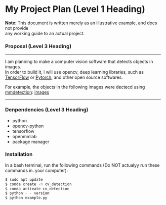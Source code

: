 # My Project Plan (Level  1  Heading)
 **Note**: This document is written merely as an illustrative example, and does not provide  
 any working guide to an actual project.

### Proposal (Level 3 Heading)
---

I am planning to make a computer vision software that detects objects in images.  
In order to build it, I will use opencv, deep learning ilbraries, such as [TensorFlow](https://github.com/tensorflow/tensorflow) 
or [Pytorch](https://github.com/pytorch/pytorch), and other open source softwares.

For example, the objects in the following images were dectecd using [mmdetection](https://github.com/open-mmlab/mmdetection): 
[images](https://user-images.githubusercontent.com/12907710/137271636-56ba1cd2-b110-4812-8221-b4c120320aa9.png)

---
### Denpendencies (Level  3  Heading)
- python
- opencv-python
- tensorflow
- openmmlab
- package manager

### Installation
In a bash terminal, run the following commands (Do NOT actualyy run these commands in. 
your computer):
```sh
$ sudo apt update
$ conda create -n cv_detection
$ conda activate cv_detection
$ python - - version
$ python example.py
```
